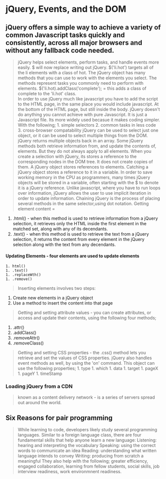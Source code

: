 # jQuery, Events, and the DOM

  ## jQuery offers a simple way to achieve a variety of common Javascript tasks quickly and consistently, across all major browsers and without any fallback code needed. 
  >jQuery helps select elements, perform tasks, and handle events more easily. 
  > $ will now replace writing out jQuery. 
  > $('li.hot') targets all of the li elements with a class of hot. 
  > The jQuery object has many methods that you can use to work with the elements you select.  The methods represent tasks you commonly need to perform with elements. 
  > $('li.hot).addClass('complete'); = this adds a class of complete to the 'li.hot' class.  
  > In order to use jQuery much like javascript you have to add the script to the HTML page, in the same place you would include javascript.  At the bottom of the HTML page, but still inside the body. 
  > jQuery doesn't do anything you cannot achieve with pure Javascript.  It is just a Javascript file. Its more widely used becasue it makes coding simpler.  With the following; 
    1. simple selectors
    2. common tasks in less code
    3. cross-browser compatability
  > jQuery can be used to select just one object, or it can be used to select multiple things from the DOM.  jQuery returns multiple objects back in an array.
  > Some jQuery methods both retrieve information from, and update the contents of, elements.  But they do not always apply to all elements. 
  > When you create a selection with jQuery, its stores a reference to the corresponding nodes in the DOM tree.  It does not create copies of them. 
  > A jQuery object stores references to elements.  Catching a jQuery object stores a reference to  it in a variable. 
  > In order to save working memory in the CPU as programmers, many times jQuery objects will be stored in a variable, often starting with the $ to denote it is a jQuery reference. 
  > Unlike javascript, where you have to run loops over information, jQuery allows the user to use implicit iteration in order to update information. 
  > Chaining jQuery is the process of placing several methods in the same selector,using dot notation. 
  > Getting element content = 
  1. .html() - when this method is used to retrieve information from a jQuery selection, it retrieves only the HTML inside the first element in the matched set, along with any of its decendants. 
  1. .text() - when this method is used to retrieve the text from a jQuery selection, it returns the content from every element in the jQuery selection along with the text from any decendants. 

  #### Updating Elements - four elements are used to update elements 
    1. html()
    1. .text()
    1. .replaceWth()
    1. .remove()
  > Inserting elements involves two steps:
  1. Create new elements in a jQuery object
  2. Use a method to insert the content into that page
  > Getting and setting attribute values - you can create attributes, or access and update their contents, using the following four methods;
  1. .attr()
  1. .addClass()
  1. .removeAttr()
  1. .removeClass()
  > Getting and setting CSS properties - the .css() method lets you retrieve and set the values of CSS properties. 
  > jQuery also handles event methods as well, by using the 'on' command.  This object can use the following properties;
    1. type
    1. which
    1. data
    1. target
    1. pageX
    1. pageY
    1. timeStamp
    
### Loading jQuery from a CDN
  > known as a content delivery network - is a series of servers spread out around the world.  

## Six Reasons for pair programming
  > While learning to code, developers likely study several programming languages. Similar to a foreign language class, there are four fundamental skills that help anyone learn a new language: Listening: hearing and interpreting the vocabulary Speaking: using the correct words to communicate an idea Reading: understanding what written language intends to convey Writing: producing from scratch a meaningful
  > They also help with the following; greater efficiency, engaged collaboration, learning from fellow students, social skills, job interview readiness, work environmnent readiness.
  
  